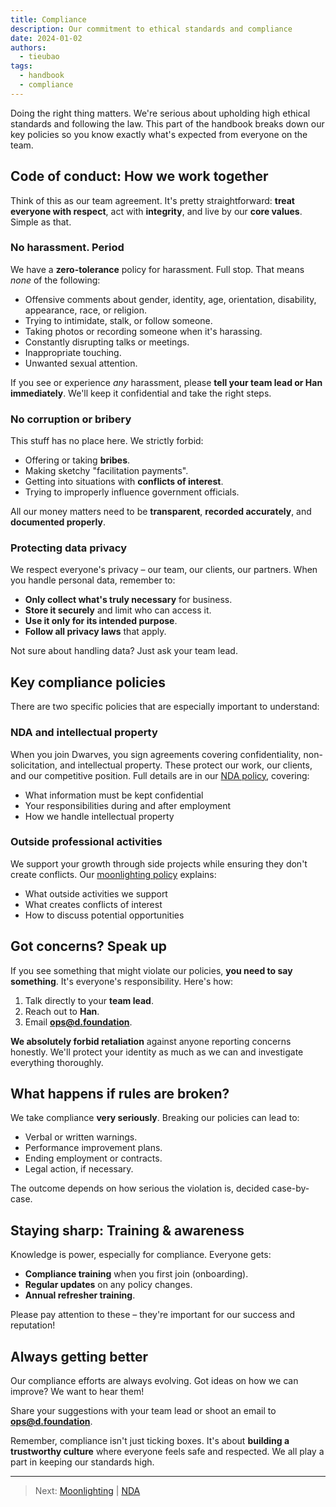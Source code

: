 ```yaml
---
title: Compliance
description: Our commitment to ethical standards and compliance
date: 2024-01-02
authors:
  - tieubao
tags:
  - handbook
  - compliance
---
```


Doing the right thing matters. We're serious about upholding high ethical standards and following the law. This part of the handbook breaks down our key policies so you know exactly what's expected from everyone on the team.

## Code of conduct: How we work together

Think of this as our team agreement. It's pretty straightforward: **treat everyone with respect**, act with **integrity**, and live by our **core values**. Simple as that.

### No harassment. Period

We have a **zero-tolerance** policy for harassment. Full stop. That means _none_ of the following:

- Offensive comments about gender, identity, age, orientation, disability, appearance, race, or religion.
- Trying to intimidate, stalk, or follow someone.
- Taking photos or recording someone when it's harassing.
- Constantly disrupting talks or meetings.
- Inappropriate touching.
- Unwanted sexual attention.

If you see or experience _any_ harassment, please **tell your team lead or Han immediately**. We'll keep it confidential and take the right steps.

### No corruption or bribery

This stuff has no place here. We strictly forbid:

- Offering or taking **bribes**.
- Making sketchy "facilitation payments".
- Getting into situations with **conflicts of interest**.
- Trying to improperly influence government officials.

All our money matters need to be **transparent**, **recorded accurately**, and **documented properly**.

### Protecting data privacy

We respect everyone's privacy – our team, our clients, our partners. When you handle personal data, remember to:

- **Only collect what's truly necessary** for business.
- **Store it securely** and limit who can access it.
- **Use it only for its intended purpose**.
- **Follow all privacy laws** that apply.

Not sure about handling data? Just ask your team lead.

## Key compliance policies

There are two specific policies that are especially important to understand:

### NDA and intellectual property

When you join Dwarves, you sign agreements covering confidentiality, non-solicitation, and intellectual property. These protect our work, our clients, and our competitive position. Full details are in our [NDA policy](nda.md), covering:

- What information must be kept confidential
- Your responsibilities during and after employment
- How we handle intellectual property

### Outside professional activities

We support your growth through side projects while ensuring they don't create conflicts. Our [moonlighting policy](moonlighting.md) explains:

- What outside activities we support
- What creates conflicts of interest
- How to discuss potential opportunities

## Got concerns? Speak up

If you see something that might violate our policies, **you need to say something**. It's everyone's responsibility. Here's how:

1. Talk directly to your **team lead**.
2. Reach out to **Han**.
3. Email **<ops@d.foundation>**.

**We absolutely forbid retaliation** against anyone reporting concerns honestly. We'll protect your identity as much as we can and investigate everything thoroughly.

## What happens if rules are broken?

We take compliance **very seriously**. Breaking our policies can lead to:

- Verbal or written warnings.
- Performance improvement plans.
- Ending employment or contracts.
- Legal action, if necessary.

The outcome depends on how serious the violation is, decided case-by-case.

## Staying sharp: Training & awareness

Knowledge is power, especially for compliance. Everyone gets:

- **Compliance training** when you first join (onboarding).
- **Regular updates** on any policy changes.
- **Annual refresher training**.

Please pay attention to these – they're important for our success and reputation!

## Always getting better

Our compliance efforts are always evolving. Got ideas on how we can improve? We want to hear them!

Share your suggestions with your team lead or shoot an email to **<ops@d.foundation>**.

Remember, compliance isn't just ticking boxes. It's about **building a trustworthy culture** where everyone feels safe and respected. We all play a part in keeping our standards high.

---

> Next: [Moonlighting](moonlighting.md) | [NDA](nda.md)
